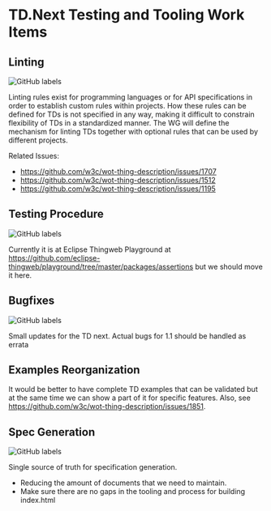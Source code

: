 # TD.Next Testing and Tooling Work Items

## Linting

![GitHub labels](https://img.shields.io/github/labels/w3c/wot-thing-description/linting)

Linting rules exist for programming languages or for API specifications in order to establish custom rules within projects.
How these rules can be defined for TDs is not specified in any way, making it difficult to constrain flexibility of TDs in a standardized manner.
The WG will define the mechanism for linting TDs together with optional rules that can be used by different projects.

Related Issues:

- <https://github.com/w3c/wot-thing-description/issues/1707>
- <https://github.com/w3c/wot-thing-description/issues/1512>
- <https://github.com/w3c/wot-thing-description/issues/1195>

## Testing Procedure

![GitHub labels](https://img.shields.io/github/labels/w3c/wot-thing-description/Testing)

Currently it is at Eclipse Thingweb Playground at <https://github.com/eclipse-thingweb/playground/tree/master/packages/assertions> but we should move it here.

## Bugfixes

![GitHub labels](https://img.shields.io/github/labels/w3c/wot-thing-description/bug)

Small updates for the TD next. Actual bugs for 1.1 should be handled as errata

## Examples Reorganization

It would be better to have complete TD examples that can be validated but at the same time we can show a part of it for specific features.
Also, see <https://github.com/w3c/wot-thing-description/issues/1851>.

## Spec Generation

![GitHub labels](https://img.shields.io/github/labels/w3c/wot-thing-description/Tooling)

Single source of truth for specification generation.

- Reducing the amount of documents that we need to maintain.
- Make sure there are no gaps in the tooling and process for building index.html
